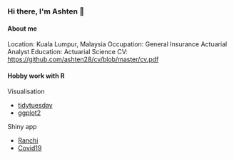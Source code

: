 ### Hi there, I'm Ashten 👋

#### About me

Location: Kuala Lumpur, Malaysia
Occupation: General Insurance Actuarial Analyst 
Education: Actuarial Science
CV: https://github.com/ashten28/cv/blob/master/cv.pdf

#### Hobby work with R

Visualisation
- [tidytuesday](https://github.com/ashten28/tidytuesday)
- [ggplot2](https://github.com/ashten28/my_ggplots)

Shiny app
- [Ranchi](https://github.com/ashten28/ranchi)
- [Covid19](https://github.com/ashten28/covid19)

<!--
**ashten28/ashten28** is a ✨ _special_ ✨ repository because its `README.md` (this file) appears on your GitHub profile.

Here are some ideas to get you started:

- 🔭 I’m currently working on ...
- 🌱 I’m currently learning ...
- 👯 I’m looking to collaborate on ...
- 🤔 I’m looking for help with ...
- 💬 Ask me about ...
- 📫 How to reach me: ...
- 😄 Pronouns: ...
- ⚡ Fun fact: ...
-->
